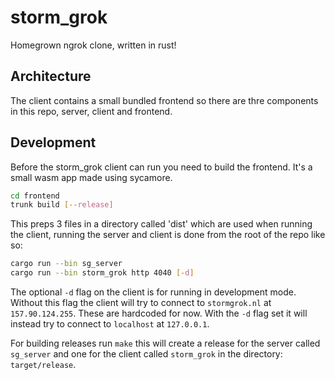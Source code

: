 # storm_grok
Homegrown ngrok clone, written in rust!

## Architecture

The client contains a small bundled frontend so there are thre components in this repo, server, client and frontend.

## Development

Before the storm_grok client can run you need to build the frontend. It's a small wasm app made using sycamore.

``` bash
cd frontend
trunk build [--release]
```

This preps 3 files in a directory called 'dist' which are used when running the client, running the server and client is done from the root of the repo like so:

``` bash
cargo run --bin sg_server
cargo run --bin storm_grok http 4040 [-d]
```

The optional `-d` flag on the client is for running in development mode. Without this flag the client will try to connect to `stormgrok.nl` at `157.90.124.255`. These are hardcoded for now. With the `-d` flag set it will instead try to connect to `localhost` at `127.0.0.1`.

For building releases run `make` this will create a release for the server called `sg_server` and one for the client called `storm_grok` in the directory: `target/release`.
